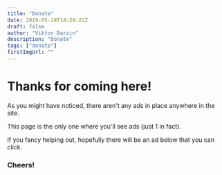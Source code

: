 ```yaml
---
title: "Donate"
date: 2019-05-18T14:24:22Z
draft: false
author: "Viktor Barzin"
description: "Donate"
tags: ["donate"]
firstImgUrl: ""
---
```


# Thanks for coming here!

As you might have noticed, there aren't any ads in place anywhere in the site.

This page is the only one where you'll see ads (just 1 in fact).

If you fancy helping out, hopefully there will be an ad below that you can click.

<script async src="//pagead2.googlesyndication.com/pagead/js/adsbygoogle.js"></script>
<!-- ad1 -->
<ins class="adsbygoogle"
     style="display:block"
     data-ad-client="ca-pub-9755293925267478"
     data-ad-slot="4603093521"
     data-ad-format="auto"
     data-full-width-responsive="true"></ins>
<script>
     (adsbygoogle = window.adsbygoogle || []).push({});
</script>

### Cheers!
